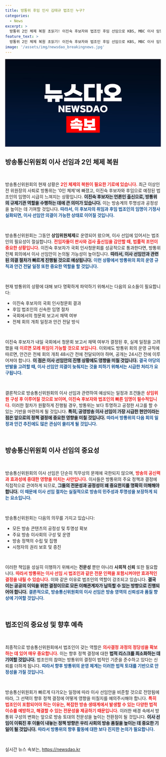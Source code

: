 ```yaml
---
title: 방통위 후임 인사 김태규 법조인 누구?
categories:
  - News
excerpt: >
  방통위 2인 체제 복원 초읽기! 이진숙 후보자와 법조인 후임 선임으로 KBS, MBC 이사 임명 가능성 급증. 야당의 발목잡기에도 불구, 공영방송의 미래가 달린 중대한 결정이 곧 내려질 예정이다.
feature_text: >
  방통위 2인 체제 복원 초읽기! 이진숙 후보자와 법조인 후임 선임으로 KBS, MBC 이사 임명 가능성 급증. 야당의 발목잡기에도 불구, 공영방송의 미래가 달린 중대한 결정이 곧 내려질 예정이다.
image: '/assets/img/newsdao_breakingnews.jpg'
---
```


<p><img src="/assets/img/newsdao_breakingnews.jpg" alt="ranknews 속보" /></p>

<h2 data-ke-size="size26">방송통신위원회 이사 선임과 2인 체제 복원</h2>

<p data-ke-size="size16">&nbsp;</p>

<p>방송통신위원회의 현재 상황은 <b><span style="color: #ee2323;">2인 체제의 복원이 필요한 기로에 있습니다.</span></b> 최근 이상인 전 위원장의 사퇴로 방통위는 '0인 체제'에 빠졌고, 이진숙 후보자와 후임으로 예정된 법조인의 임명이 시급히 느껴지는 상황입니다. <b><span style="background-color: #21538527;">이진숙 후보자는 언론인 출신으로, 방통위의 규제기관 역할을 수행하는 데에 큰 의미가 있습니다.</span></b> 이는 방송계의 투명성과 공정성을 높이는 데 기여할 것입니다. <b><span style="color: #1a5490;">따라서, 이 후보자의 취임과 후임 법조인의 임명이 기정사실화되면, 이사 선임안 의결이 가능한 상태로 이어질 것입니다.</span></b></p></p>

<p data-ke-size="size16">&nbsp;</p>

<p>방송통신위원회는 그동안 <strong>상임위원체제</strong>로 운영되어 왔으며, 이사 선임에 있어서는 법조인의 필요성이 절실합니다. <b><span style="color: #ee2323;">전임자들이 판사와 검사 출신임을 감안할 때, 법률적 조언이 중요한 상황입니다.</span></b> 이진숙 후보자가 국회 인사청문회를 성공적으로 통과한다면, 방통위 전체 회의에서 이사 선임안이 논의될 가능성이 높아집니다. <b><span style="background-color: #21538527;">따라서, 이사 선임안과 관련된 의결 절차가 빠르게 진행될 것으로 예상됩니다.</span></b> <b><span style="color: #1a5490;">이런 상황에서 방통위의 회의 운영 규칙과 안건 전달 일정 또한 중요한 역할을 할 것입니다.</span></b></p></p>

<p data-ke-size="size16">&nbsp;</p>

<p>현재 방통위의 상황에 대해 보다 명확하게 파악하기 위해서는 다음의 요소들이 필요합니다:</p>

<ul>
    <li>이진숙 후보자의 국회 인사청문회 결과</li>
    <li>후임 법조인의 신속한 임명 절차</li>
    <li>국회에서의 청문회 보고서 채택 여부</li>
    <li>전체 회의 개최 일정과 안건 전달 방식</li>
</ul>

<p data-ke-size="size16">&nbsp;</p>

<p>이진숙 후보자가 내일 국회에서 청문회 보고서 채택 여부가 결정된 후, 실제 일정을 고려했을 때 <b><span style="color: #ee2323;">이르면 모레 취임이 가능할 것으로 보입니다.</span></b> 이외에도 방통위 회의 운영 규칙에 따르면, 안건은 전체 회의 개최 48시간 전에 전달되어야 하며, 공개는 24시간 전에 이루어져야 합니다. <b><span style="background-color: #21538527;">이 점은 이사 선임안의 진행 상황에도 영향을 미칠 것입니다.</span></b> <b><span style="color: #1a5490;">결국 야당의 반발을 고려할 때, 이사 선임안 의결이 늦춰지는 것을 피하기 위해서는 시급한 처리가 요구됩니다.</span></b></p></p>

<p data-ke-size="size16">&nbsp;</p>

<p>결론적으로 방송통신위원회의 이사 선임과 관련하여 예상되는 일정과 조건들은 <b><span style="color: #ee2323;">상임위원 구성 후 이루어질 것으로 보이며, 이진숙 후보자와 법조인의 빠른 임명이 필수적입니다.</span></b> 이러한 절차가 원활하게 진행될 경우, 방통위는 보다 투명하고 공정한 사고를 할 수 있는 기반을 마련하게 될 것입니다. <b><span style="background-color: #21538527;">특히, 공영방송 이사 선임이 가장 시급한 현안이라는 점은 앞으로의 정책 결정에 중요한 영향을 미칠 것입니다.</span></b> <b><span style="color: #1a5490;">따라서 방통위의 다음 회의 일정과 안건 추진에도 많은 관심이 쏠리게 될 것입니다.</span></b></p></p>

<p data-ke-size="size16">&nbsp;</p>

<h2 data-ke-size="size26">방송통신위원회 이사 선임의 중요성</h2>

<p data-ke-size="size16">&nbsp;</p>

<p>방송통신위원회의 이사 선임은 단순히 직무상의 문제에 국한되지 않으며, <b><span style="color: #ee2323;">방송의 공신력과 효과성에 중대한 영향을 미치는 사안입니다.</span></b> 이사들은 방통위의 주요 정책과 결정에 직접적으로 관여하게 되므로, <b><span style="background-color: #21538527;">그들의 전문성과 공정성이 왜 중요한지를 명확히 이해해야 합니다.</span></b> <b><span style="color: #1a5490;">이 때문에 이사 선임 절차는 실질적으로 방송의 민주성과 투명성을 보장하게 되는 요소입니다.</span></b></p></p>

<p data-ke-size="size16">&nbsp;</p>

<p>방송통신위원회는 다음의 의무를 가지고 있습니다:</p>

<ul>
    <li>모든 방송 콘텐츠의 공정성 및 투명성 확보</li>
    <li>주요 방송 이사회의 구성 및 운영</li>
    <li>방송 정책의 수립 및 집행</li>
    <li>시청자의 권리 보호 및 증진</li>
</ul>

<p data-ke-size="size16">&nbsp;</p>

<p>이러한 책임을 성실히 이행하기 위해서는 <strong>전문성</strong> 뿐만 아니라 <strong>사회적 신뢰</strong> 또한 필요합니다. <b><span style="color: #ee2323;">따라서 방통위는 이사 선임 시 법조인과 같은 전문 인력을 포함시켜야만 효과적인 결정을 내릴 수 있습니다.</span></b> 이와 같은 이유로 법조인의 역할이 강조되고 있습니다. <b><span style="background-color: #21538527;">결국 이는 공공의 이익을 위한 결정이므로 모든 이해관계자가 납득할 수 있는 방향으로 진행되어야 합니다.</span></b> <b><span style="color: #1a5490;">결론적으로, 방송통신위원회의 이사 선임은 방송 영역의 신뢰성과 품질 향상에 기여할 것입니다.</span></b></p></p>

<p data-ke-size="size16">&nbsp;</p>

<h2 data-ke-size="size26">법조인의 중요성 및 향후 예측</h2>

<p data-ke-size="size16">&nbsp;</p>

<p>최종적으로 방송통신위원회에서 법조인이 갖는 역할은 <b><span style="color: #ee2323;">의사결정 과정의 정당성을 확보하는 데 있어 매우 중요합니다.</span></b> 이는 향후 정책 결정에 대한 <b><span style="background-color: #21538527;">법적 리스크를 최소화하는 데 기여할 것입니다.</span></b> 법조인의 참여는 방통위의 결정이 법적인 기준을 준수하고 있다는 신뢰를 더하게 됩니다. <b><span style="color: #1a5490;">따라서 향후 방통위의 운영 체계는 이러한 법적 토대를 기반으로 안정성을 가질 것입니다.</span></b></p></p>

<p data-ke-size="size16">&nbsp;</p>

<p>방송통신위원회가 빠르게 다가오는 일정에 따라 이사 선임안을 비준할 것으로 전망됨에 따라, 그 선택이 향후 정책 결정에 어떻게 영향을 미칠지를 예의주시해야 합니다. <b><span style="color: #ee2323;">특히 법조인이 포함되어야 하는 이유는, 복잡한 방송 생태계에서 발생할 수 있는 다양한 법적 이슈를 예방하고, 해결할 수 있는 전문성을 제공하기 때문입니다.</span></b> 이러한 배경 속에서 방통위 구성의 변화는 앞으로 방송 토대의 전문성을 높이는 전환점이 될 것입니다. <b><span style="background-color: #21538527;">이사 선임이 이뤄진 후 이들이 내놓는 정책 방향은 우리 사회의 방송 품질을 높이는 데 중요한 기일이 될 것입니다.</span></b> <b><span style="color: #1a5490;">따라서 방통위의 향후 활동에 대한 보다 진지한 논의가 필요합니다.</span></b></p></p>

<p data-ke-size="size16">&nbsp;</p>
실시간 뉴스 속보는, <a href="https://newsdao.kr" rel="dofollow">https://newsdao.kr</a>


